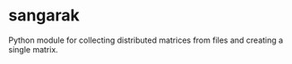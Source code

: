 # sangarak
Python module for collecting distributed matrices from files and creating a single matrix.
